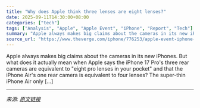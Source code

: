 ```yaml
---
title: "Why does Apple think three lenses are eight lenses?"
date: 2025-09-11T14:30:00+08:00
categories: ["tech"]
tags: ["Analysis", "Apple", "Apple Event", "iPhone", "Report", "Tech"]
summary: "Apple always makes big claims about the cameras in its new iPhones. But what does it actually mean when Apple says the iPhone 17 Pro's three rear cameras are equivalent to \"eight pro lenses in your po"
source_url: "https://www.theverge.com/iphone/776253/apple-event-iphone-17-pro-air-cameras-lenses-cropping-marketing"
---
```


Apple always makes big claims about the cameras in its new iPhones. But what does it actually mean when Apple says the iPhone 17 Pro's three rear cameras are equivalent to "eight pro lenses in your pocket" and that the iPhone Air's one rear camera is equivalent to four lenses? The super-thin iPhone Air only [&#8230;]

---

*来源: [原文链接](https://www.theverge.com/iphone/776253/apple-event-iphone-17-pro-air-cameras-lenses-cropping-marketing)*
